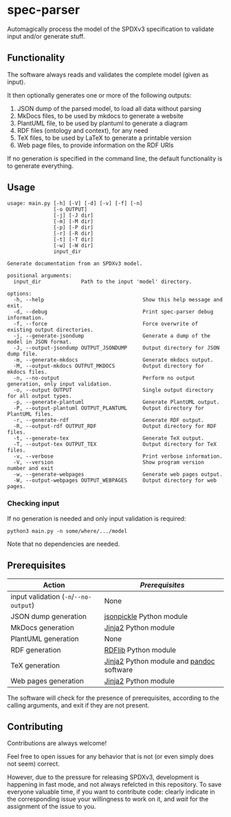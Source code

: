 # spec-parser

Automagically process the model of the SPDXv3 specification to validate input
and/or generate stuff.

## Functionality

The software always reads and validates the complete model (given as input).

It then optionally generates one or more of the following outputs:

1. JSON dump of the parsed model, to load all data without parsing
2. MkDocs files, to be used by mkdocs to generate a website
3. PlantUML file, to be used by plantuml to generate a diagram
4. RDF files (ontology and context), for any need
5. TeX files, to be used by LaTeX to generate a printable version
6. Web page files, to provide information on the RDF URIs

If no generation is specified in the command line,
the default functionality is to generate everything.

## Usage

```
usage: main.py [-h] [-V] [-d] [-v] [-f] [-n]
               [-o OUTPUT]
               [-j] [-J dir]
               [-m] [-M dir]
               [-p] [-P dir]
               [-r] [-R dir]
               [-t] [-T dir]
               [-w] [-W dir]
               input_dir

Generate documentation from an SPDXv3 model.

positional arguments:
  input_dir             Path to the input 'model' directory.

options:
  -h, --help                                Show this help message and exit.
  -d, --debug                               Print spec-parser debug information.
  -f, --force                               Force overwrite of existing output directories.
  -j, --generate-jsondump                   Generate a dump of the model in JSON format.
  -J, --output-jsondump OUTPUT_JSONDUMP     Output directory for JSON dump file.
  -m, --generate-mkdocs                     Generate mkdocs output.
  -M, --output-mkdocs OUTPUT_MKDOCS         Output directory for mkdocs files.
  -n, --no-output                           Perform no output generation, only input validation.
  -o, --output OUTPUT                       Single output directory for all output types.
  -p, --generate-plantuml                   Generate PlantUML output.
  -P, --output-plantuml OUTPUT_PLANTUML     Output directory for PlantUML files.
  -r, --generate-rdf                        Generate RDF output.
  -R, --output-rdf OUTPUT_RDF               Output directory for RDF files.
  -t, --generate-tex                        Generate TeX output.
  -T, --output-tex OUTPUT_TEX               Output directory for TeX files.
  -v, --verbose                             Print verbose information.
  -V, --version                             Show program version number and exit
  -w, --generate-webpages                   Generate web pages output.
  -W, --output-webpages OUTPUT_WEBPAGES     Output directory for web pages.

```

### Checking input

If no generation is needed and only input validation is required:

```shell
python3 main.py -n some/where/.../model
```

Note that no dependencies are needed.

## Prerequisites

| **Action** | *Prerequisites* |
|---|---|
| input validation (`-n`/`--no-output`) | None |
| JSON dump generation | [jsonpickle](https://pypi.org/project/jsonpickle/) Python module |
| MkDocs generation | [Jinja2](https://pypi.org/project/Jinja2/) Python module |
| PlantUML generation | None |
| RDF generation | [RDFlib](https://pypi.org/project/rdflib/) Python module |
| TeX generation | [Jinja2](https://pypi.org/project/Jinja2/) Python module and [pandoc](https://pandoc.org/) software |
| Web pages generation | [Jinja2](https://pypi.org/project/Jinja2/) Python module |

The software will check for the presence of prerequisites,
according to the calling arguments,
and exit if they are not present.

## Contributing

Contributions are always welcome!

Feel free to open issues for any behavior that is not
(or even simply does not seem) correct.

However, due to the pressure for releasing SPDXv3,
development is happening in fast mode,
and not always refelcted in this repository.
To save everyone valuable time, if you want to contribute code:
clearly indicate in the corresponding issue
your willingness to work on it,
and _wait_ for the assignment of the issue to you.

